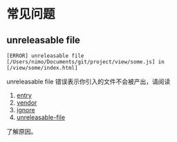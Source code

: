 # 常见问题

## unreleasable file

```shell
[ERROR] unreleasable file [/Users/nimo/Documents/git/project/view/some.js] in [/view/some/index.html]
```

unreleasable file 错误表示你引入的文件不会被产出，请阅读

1. [entry](./entry.md)
2. [vendor](./vendor.md)
3. [ignore](./ignore.md)
4. [unreleasable-file](./unreleasable-file.md)

了解原因。
